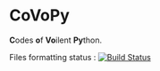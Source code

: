 # CoVoPy

**C**odes **o**f **Vo**ilent **Py**thon.

Files formatting status : [![Build Status](https://travis-ci.org/mafiya69/taciturn-tanuki.svg?branch=master)](https://travis-ci.org/mafiya69/taciturn-tanuki)


